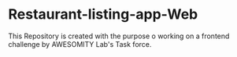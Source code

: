 # Restaurant-listing-app-Web
This Repository is created with the purpose o working on a frontend challenge by AWESOMITY Lab's Task force.

